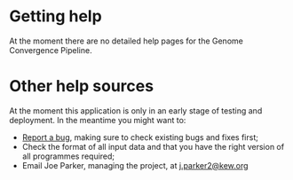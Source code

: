 # Getting help #

At the moment there are no detailed help pages for the Genome Convergence Pipeline.


# Other help sources #

At the moment this application is only in an early stage of testing and deployment. In the meantime you might want to:
  * [Report a bug](https://github.com/lonelyjoeparker/qmul-genome-convergence-pipeline/issues), making sure to check existing bugs and fixes first;
  * Check the format of all input data and that you have the right version of all programmes required;
  * Email Joe Parker, managing the project, at j.parker2@kew.org

